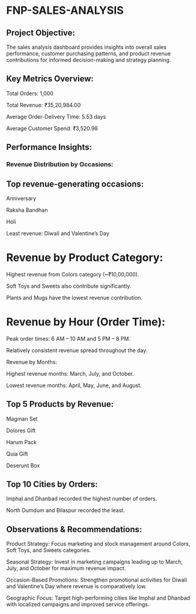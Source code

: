 # FNP-SALES-ANALYSIS


## Project Objective:
The sales analysis dashboard provides insights into overall sales performance, customer purchasing patterns, and product revenue contributions for informed decision-making and strategy planning.

## Key Metrics Overview:

Total Orders: 1,000

Total Revenue: ₹35,20,984.00

Average Order-Delivery Time: 5.53 days

Average Customer Spend: ₹3,520.98

## Performance Insights:

### Revenue Distribution by Occasions:

## Top revenue-generating occasions:

Anniversary

Raksha Bandhan

Holi

Least revenue: Diwali and Valentine’s Day

# Revenue by Product Category:

Highest revenue from Colors category (~₹10,00,000).

Soft Toys and Sweets also contribute significantly.

Plants and Mugs have the lowest revenue contribution.

# Revenue by Hour (Order Time):

Peak order times: 6 AM – 10 AM and 5 PM – 8 PM.

Relatively consistent revenue spread throughout the day.

Revenue by Months:

Highest revenue months: March, July, and October.

Lowest revenue months: April, May, June, and August.

## Top 5 Products by Revenue:

Magman Set

Dolores Gift

Harum Pack

Quia Gift

Deserunt Box

## Top 10 Cities by Orders:

Imphal and Dhanbad recorded the highest number of orders.

North Dumdum and Bilaspur recorded the least.

## Observations & Recommendations:

Product Strategy: Focus marketing and stock management around Colors, Soft Toys, and Sweets categories.

Seasonal Strategy: Invest in marketing campaigns leading up to March, July, and October for maximum revenue impact.

Occasion-Based Promotions: Strengthen promotional activities for Diwali and Valentine’s Day where revenue is comparatively low.

Geographic Focus: Target high-performing cities like Imphal and Dhanbad with localized campaigns and improved service offerings.
